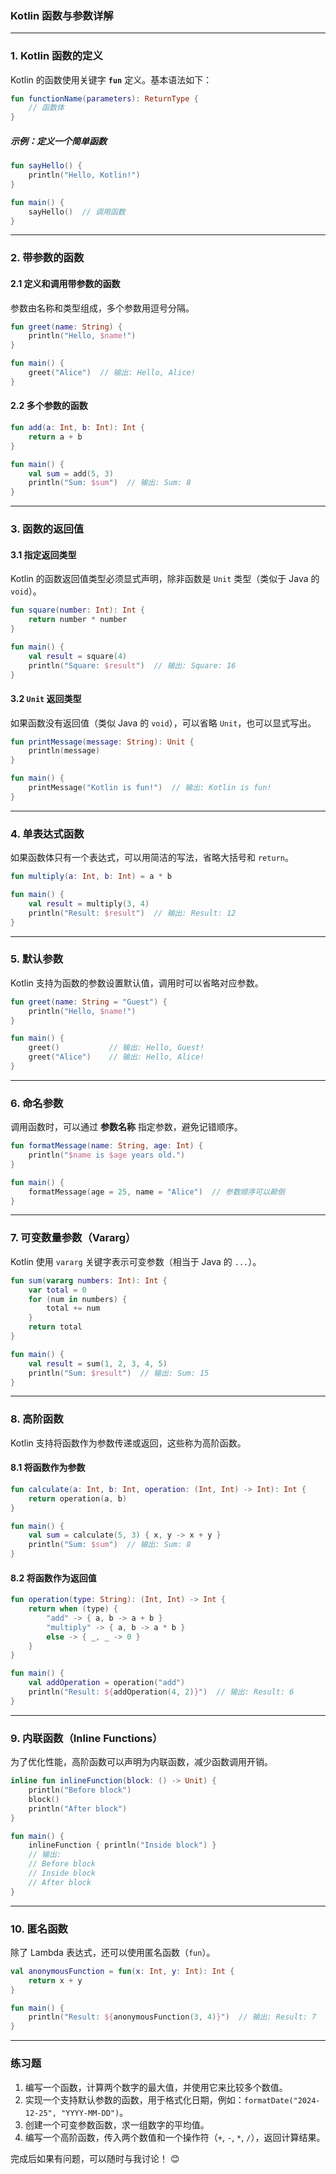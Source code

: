 ### **Kotlin 函数与参数详解**

---

### **1. Kotlin 函数的定义**

Kotlin 的函数使用关键字 **`fun`** 定义。基本语法如下：

```kotlin
fun functionName(parameters): ReturnType {
    // 函数体
}
```

##### **示例：定义一个简单函数**

```kotlin
fun sayHello() {
    println("Hello, Kotlin!")
}

fun main() {
    sayHello()  // 调用函数
}
```

---

### **2. 带参数的函数**

#### **2.1 定义和调用带参数的函数**

参数由名称和类型组成，多个参数用逗号分隔。

```kotlin
fun greet(name: String) {
    println("Hello, $name!")
}

fun main() {
    greet("Alice")  // 输出: Hello, Alice!
}
```

#### **2.2 多个参数的函数**

```kotlin
fun add(a: Int, b: Int): Int {
    return a + b
}

fun main() {
    val sum = add(5, 3)
    println("Sum: $sum")  // 输出: Sum: 8
}
```

---

### **3. 函数的返回值**

#### **3.1 指定返回类型**

Kotlin 的函数返回值类型必须显式声明，除非函数是 `Unit` 类型（类似于 Java 的 `void`）。

```kotlin
fun square(number: Int): Int {
    return number * number
}

fun main() {
    val result = square(4)
    println("Square: $result")  // 输出: Square: 16
}
```

#### **3.2 `Unit` 返回类型**

如果函数没有返回值（类似 Java 的 `void`），可以省略 `Unit`，也可以显式写出。

```kotlin
fun printMessage(message: String): Unit {
    println(message)
}

fun main() {
    printMessage("Kotlin is fun!")  // 输出: Kotlin is fun!
}
```

---

### **4. 单表达式函数**

如果函数体只有一个表达式，可以用简洁的写法，省略大括号和 `return`。

```kotlin
fun multiply(a: Int, b: Int) = a * b

fun main() {
    val result = multiply(3, 4)
    println("Result: $result")  // 输出: Result: 12
}
```

---

### **5. 默认参数**

Kotlin 支持为函数的参数设置默认值，调用时可以省略对应参数。

```kotlin
fun greet(name: String = "Guest") {
    println("Hello, $name!")
}

fun main() {
    greet()           // 输出: Hello, Guest!
    greet("Alice")    // 输出: Hello, Alice!
}
```

---

### **6. 命名参数**

调用函数时，可以通过 **参数名称** 指定参数，避免记错顺序。

```kotlin
fun formatMessage(name: String, age: Int) {
    println("$name is $age years old.")
}

fun main() {
    formatMessage(age = 25, name = "Alice")  // 参数顺序可以颠倒
}
```

---

### **7. 可变数量参数（Vararg）**

Kotlin 使用 `vararg` 关键字表示可变参数（相当于 Java 的 `...`）。

```kotlin
fun sum(vararg numbers: Int): Int {
    var total = 0
    for (num in numbers) {
        total += num
    }
    return total
}

fun main() {
    val result = sum(1, 2, 3, 4, 5)
    println("Sum: $result")  // 输出: Sum: 15
}
```

---

### **8. 高阶函数**

Kotlin 支持将函数作为参数传递或返回，这些称为高阶函数。

#### **8.1 将函数作为参数**

```kotlin
fun calculate(a: Int, b: Int, operation: (Int, Int) -> Int): Int {
    return operation(a, b)
}

fun main() {
    val sum = calculate(5, 3) { x, y -> x + y }
    println("Sum: $sum")  // 输出: Sum: 8
}
```

#### **8.2 将函数作为返回值**

```kotlin
fun operation(type: String): (Int, Int) -> Int {
    return when (type) {
        "add" -> { a, b -> a + b }
        "multiply" -> { a, b -> a * b }
        else -> { _, _ -> 0 }
    }
}

fun main() {
    val addOperation = operation("add")
    println("Result: ${addOperation(4, 2)}")  // 输出: Result: 6
}
```

---

### **9. 内联函数（Inline Functions）**

为了优化性能，高阶函数可以声明为内联函数，减少函数调用开销。

```kotlin
inline fun inlineFunction(block: () -> Unit) {
    println("Before block")
    block()
    println("After block")
}

fun main() {
    inlineFunction { println("Inside block") }
    // 输出:
    // Before block
    // Inside block
    // After block
}
```

---

### **10. 匿名函数**

除了 Lambda 表达式，还可以使用匿名函数（`fun`）。

```kotlin
val anonymousFunction = fun(x: Int, y: Int): Int {
    return x + y
}

fun main() {
    println("Result: ${anonymousFunction(3, 4)}")  // 输出: Result: 7
}
```

---

### **练习题**

1. 编写一个函数，计算两个数字的最大值，并使用它来比较多个数值。
2. 实现一个支持默认参数的函数，用于格式化日期，例如：`formatDate("2024-12-25", "YYYY-MM-DD")`。
3. 创建一个可变参数函数，求一组数字的平均值。
4. 编写一个高阶函数，传入两个数值和一个操作符（`+`, `-`, `*`, `/`），返回计算结果。

完成后如果有问题，可以随时与我讨论！ 😊